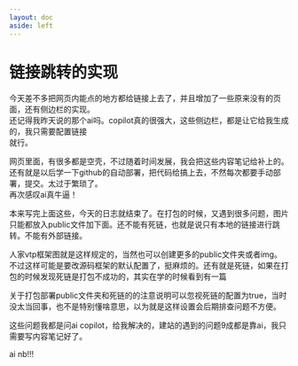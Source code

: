 ```yaml
---
layout: doc
aside: left
---
```


# 链接跳转的实现

今天差不多把网页内能点的地方都给链接上去了，并且增加了一些原来没有的页面，还有侧边栏的实现。  
还记得我昨天说的那个ai吗。copilot真的很强大，这些侧边栏，都是让它给我生成的，我只需要配置链接  
就行。    

网页里面，有很多都是空壳，不过随着时间发展，我会把这些内容笔记给补上的。  
还有就是以后学一下github的自动部署，把代码给搞上去，不然每次都要手动部署，提交。太过于繁琐了。  
再次感叹ai真牛逼！  

本来写完上面这些，今天的日志就结束了。在打包的时候，又遇到很多问题，图片只能都放入public文件加下面。还不能有死链，也就是说只有本地的链接进行跳转。不能有外部链接。  

人家vtp框架图就是这样规定的，当然也可以创建更多的public文件夹或者img。不过这样可能是要改源码框架的默认配置了，挺麻烦的。还有就是死链，如果在打包的时候发现死链是打包不成功的，其实在学的时候看到有一篇   

关于打包部署public文件夹和死链的的注意说明可以忽视死链的配置为true，当时没太当回事，也不是特别懂啥意思，以为就是这样设置会后期排查问题不方便。

这些问题我都是问ai copilot，给我解决的，建站的遇到的问题9成都是靠ai，我只需要写内容笔记好了。

ai nb!!!




